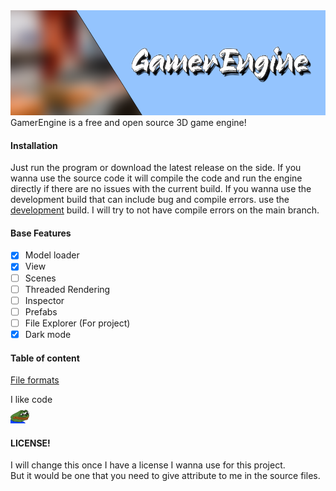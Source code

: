 <img src="/README/images/banner.png">
GamerEngine is a free and open source 3D game engine!


#### Installation
Just run the program or download the latest release on the side.
If you wanna use the source code it will compile the code and run the engine directly if there are no issues with the current build.
If you wanna use the development build that can include bug and compile errors. 
use the <a href="https://github.com/Maikatura/GamerEngine/tree/Development">development</a> build.
I will try to not have compile errors on the main branch.

#### Base Features
- [x] Model loader
- [x] View
- [ ] Scenes
- [ ] Threaded Rendering
- [ ] Inspector
- [ ] Prefabs
- [ ] File Explorer (For project)
- [x] Dark mode

#### Table of content
<a href="/README/FILEFORMATS.md">File formats</a>

I like code<br>
<img src="/README/images/sadge.png" height="30px">


#### LICENSE! <br>
I will change this once I have a license I wanna use for this project.<br>
But it would be one that you need to give attribute to me in the source files.